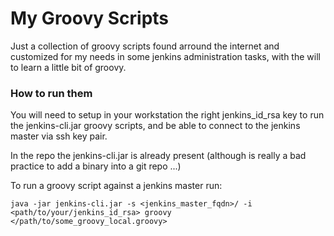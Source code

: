 # My Groovy Scripts

Just a collection of groovy scripts found arround the internet and customized for my needs in some jenkins administration tasks, with the will to learn a little bit of groovy.

### How to run them

You will need to setup in your workstation the right jenkins_id_rsa key to run the jenkins-cli.jar groovy scripts, 
and be able to connect to the jenkins master via ssh key pair.

In the repo the jenkins-cli.jar is already present (although is really a bad practice to add a binary into a git repo ...)

To run a groovy script against a jenkins master run:

```
java -jar jenkins-cli.jar -s <jenkins_master_fqdn>/ -i <path/to/your/jenkins_id_rsa> groovy </path/to/some_groovy_local.groovy>
```

